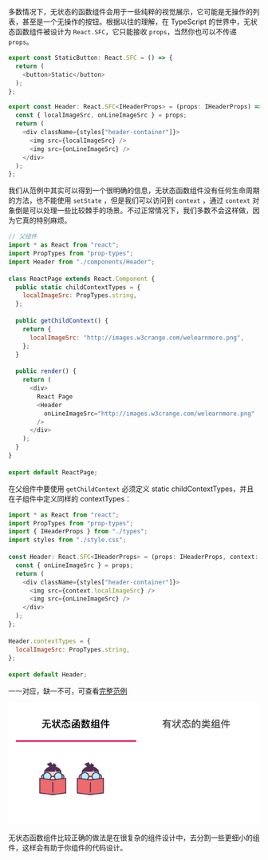 多数情况下，无状态的函数组件会用于一些纯粹的视觉展示，它可能是无操作的列表，甚至是一个无操作的按钮。根据以往的理解，在 TypeScript 的世界中，无状态函数组件被设计为 `React.SFC`，它只能接收 `props`，当然你也可以不传递 `props`。

```javascript
export const StaticButton: React.SFC = () => {
  return (
    <button>Static</button>
  );
};
```

```javascript
export const Header: React.SFC<IHeaderProps> = (props: IHeaderProps) => {
  const { localImageSrc, onLineImageSrc } = props;
  return (
    <div className={styles["header-container"]}>
      <img src={localImageSrc} />
      <img src={onLineImageSrc} />
    </div>
  );
};
```

我们从范例中其实可以得到一个很明确的信息，无状态函数组件没有任何生命周期的方法，也不能使用 `setState` ，但是我们可以访问到 `context` ，通过 `context` 对象倒是可以处理一些比较棘手的场景。不过正常情况下，我们多数不会这样做，因为它真的特别麻烦。

```javascript
// 父组件
import * as React from "react";
import PropTypes from "prop-types";
import Header from "./components/Header";

class ReactPage extends React.Component {
  public static childContextTypes = {
    localImageSrc: PropTypes.string,
  };

  public getChildContext() {
    return {
      localImageSrc: "http://images.w3crange.com/welearnmore.png",
    };
  }

  public render() {
    return (
      <div>
        React Page
        <Header
          onLineImageSrc="http://images.w3crange.com/welearnmore.png"
        />
      </div>
    );
  }
}

export default ReactPage;
```

在父组件中要使用 `getChildContext` 必须定义 static childContextTypes，并且在子组件中定义同样的 contextTypes：

```javascript
import * as React from "react";
import PropTypes from "prop-types";
import { IHeaderProps } from "./types";
import styles from "./style.css";

const Header: React.SFC<IHeaderProps> = (props: IHeaderProps, context: any) => {
  const { onLineImageSrc } = props;
  return (
    <div className={styles["header-container"]}>
      <img src={context.localImageSrc} />
      <img src={onLineImageSrc} />
    </div>
  );
};

Header.contextTypes = {
  localImageSrc: PropTypes.string,
};

export default Header;
```

一一对应，缺一不可，可查看[完整范例](https://github.com/welearnmore/WLM-TypeScript-React-Component-Mode/tree/master/src/pages/ReactComponent/components/Header)

![](../images/chap-04-01.png)

无状态函数组件比较正确的做法是在很复杂的组件设计中，去分割一些更细小的组件，这样会有助于你组件的代码设计。